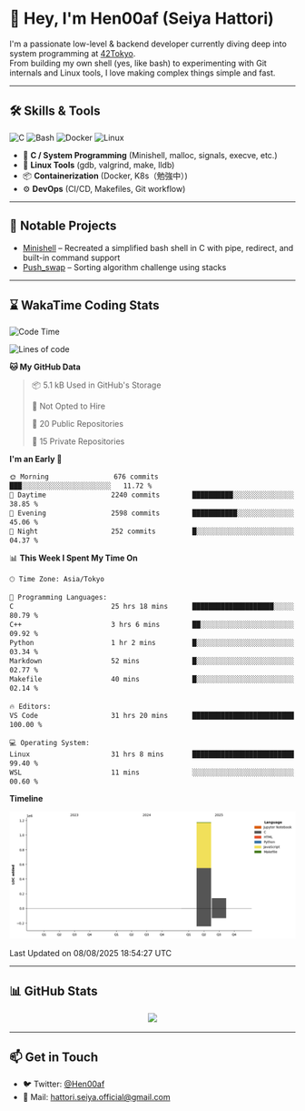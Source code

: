 # 👋 Hey, I'm Hen00af (Seiya Hattori)

I'm a passionate low-level & backend developer currently diving deep into system programming at [42Tokyo](https://42tokyo.jp/).  
From building my own shell (yes, like bash) to experimenting with Git internals and Linux tools, I love making complex things simple and fast.

---

## 🛠 Skills & Tools

![C](https://img.shields.io/badge/C-00599C?style=flat&logo=c&logoColor=white)
![Bash](https://img.shields.io/badge/Bash-121011?style=flat&logo=gnu-bash)
![Docker](https://img.shields.io/badge/Docker-2496ED?style=flat&logo=docker&logoColor=white)
![Linux](https://img.shields.io/badge/Linux-FCC624?style=flat&logo=linux&logoColor=black)

- 🔧 **C / System Programming** (Minishell, malloc, signals, execve, etc.)
- 🐧 **Linux Tools** (gdb, valgrind, make, lldb)
- 📦 **Containerization** (Docker, K8s（勉強中）)
- ⚙️ **DevOps** (CI/CD, Makefiles, Git workflow)

---

## 🚀 Notable Projects

- [Minishell](https://github.com/Hen00af/minishell) – Recreated a simplified bash shell in C with pipe, redirect, and built-in command support
- [Push_swap](https://github.com/Hen00af/push_swap) – Sorting algorithm challenge using stacks

---

## ⌛ WakaTime Coding Stats

<!--START_SECTION:waka-->
![Code Time](http://img.shields.io/badge/Code%20Time-313%20hrs%209%20mins-blue)

![Lines of code](https://img.shields.io/badge/From%20Hello%20World%20I%27ve%20Written-1.3%20million%20lines%20of%20code-blue)

**🐱 My GitHub Data** 

> 📦 5.1 kB Used in GitHub's Storage 
 > 
> 🚫 Not Opted to Hire
 > 
> 📜 20 Public Repositories 
 > 
> 🔑 15 Private Repositories 
 > 
**I'm an Early 🐤** 

```text
🌞 Morning                676 commits         ███░░░░░░░░░░░░░░░░░░░░░░   11.72 % 
🌆 Daytime                2240 commits        ██████████░░░░░░░░░░░░░░░   38.85 % 
🌃 Evening                2598 commits        ███████████░░░░░░░░░░░░░░   45.06 % 
🌙 Night                  252 commits         █░░░░░░░░░░░░░░░░░░░░░░░░   04.37 % 
```


📊 **This Week I Spent My Time On** 

```text
🕑︎ Time Zone: Asia/Tokyo

💬 Programming Languages: 
C                        25 hrs 18 mins      ████████████████████░░░░░   80.79 % 
C++                      3 hrs 6 mins        ██░░░░░░░░░░░░░░░░░░░░░░░   09.92 % 
Python                   1 hr 2 mins         █░░░░░░░░░░░░░░░░░░░░░░░░   03.34 % 
Markdown                 52 mins             █░░░░░░░░░░░░░░░░░░░░░░░░   02.77 % 
Makefile                 40 mins             █░░░░░░░░░░░░░░░░░░░░░░░░   02.14 % 

🔥 Editors: 
VS Code                  31 hrs 20 mins      █████████████████████████   100.00 % 

💻 Operating System: 
Linux                    31 hrs 8 mins       █████████████████████████   99.40 % 
WSL                      11 mins             ░░░░░░░░░░░░░░░░░░░░░░░░░   00.60 % 
```

**Timeline**

![Lines of Code chart](https://raw.githubusercontent.com/Hen00af/Hen00af/main/assets/bar_graph.png)


 Last Updated on 08/08/2025 18:54:27 UTC
<!--END_SECTION:waka-->

---

## 📊 GitHub Stats

<p align="center">
  <img src="https://github-readme-stats.vercel.app/api?username=Hen00af&show_icons=true&theme=tokyonight" />
</p>

---

## 📫 Get in Touch

- 🐦 Twitter: [@Hen00af](https://twitter.com/Hen00af)
- 📮 Mail: hattori.seiya.official@gmail.com
